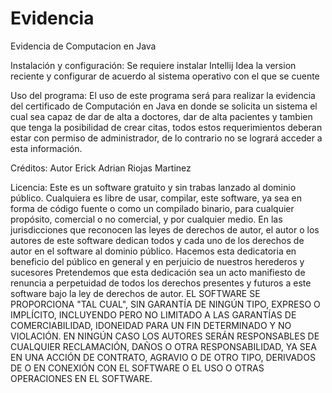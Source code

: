 # Evidencia
Evidencia de Computacion en Java

Instalación y configuración:
Se requiere instalar Intellij Idea la version reciente y configurar de
acuerdo al sistema operativo con el que se cuente

Uso del programa:
El uso de este programa será para realizar la evidencia del certificado
de Computación en Java en donde se solicita un sistema el cual sea capaz
de dar de alta a doctores, dar de alta pacientes y tambien que tenga la 
posibilidad de crear citas, todos estos requerimientos deberan estar con
permiso de administrador, de lo contrario no se logrará acceder a esta
información.

Créditos:
Autor Erick Adrian Riojas Martinez 

Licencia:
Este es un software gratuito y sin trabas lanzado al dominio público.
Cualquiera es libre de usar, compilar, este software, ya sea en forma de código fuente o como un compilado
binario, para cualquier propósito, comercial o no comercial, y por cualquier
medio.
En las jurisdicciones que reconocen las leyes de derechos de autor, el autor o los autores
de este software dedican todos y cada uno de los derechos de autor en el
software al dominio público. Hacemos esta dedicatoria en beneficio
del público en general y en perjuicio de nuestros herederos y
sucesores Pretendemos que esta dedicación sea un acto manifiesto de
renuncia a perpetuidad de todos los derechos presentes y futuros a este
software bajo la ley de derechos de autor.
EL SOFTWARE SE PROPORCIONA "TAL CUAL", SIN GARANTÍA DE NINGÚN TIPO,
EXPRESO O IMPLÍCITO, INCLUYENDO PERO NO LIMITADO A LAS GARANTÍAS DE
COMERCIABILIDAD, IDONEIDAD PARA UN FIN DETERMINADO Y NO VIOLACIÓN.
EN NINGÚN CASO LOS AUTORES SERÁN RESPONSABLES DE CUALQUIER RECLAMACIÓN, DAÑOS O
OTRA RESPONSABILIDAD, YA SEA EN UNA ACCIÓN DE CONTRATO, AGRAVIO O DE OTRO TIPO,
DERIVADOS DE O EN CONEXIÓN CON EL SOFTWARE O EL USO O
OTRAS OPERACIONES EN EL SOFTWARE.
